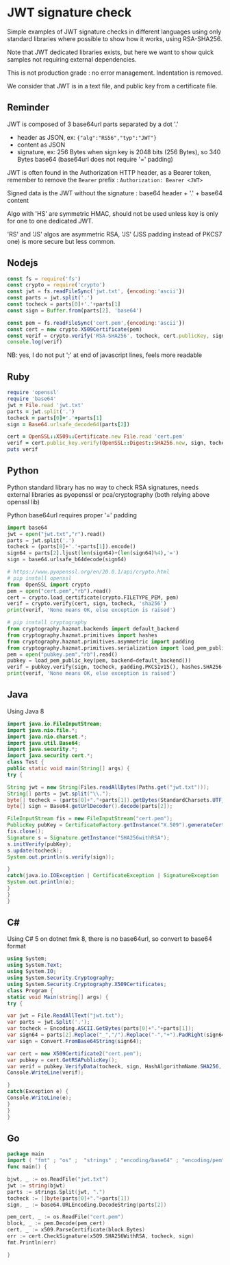 JWT signature check 
===================

Simple examples of JWT signature checks in different languages using only standard libraries where possible to show how it works, using RSA-SHA256.

Note that JWT dedicated libraries exists, but here we want to show quick samples not requiring external dependencies.

This is not production grade : no error management. Indentation is removed.

We consider that JWT is in a text file, and public key from a certificate file.

Reminder
--------

JWT is composed of 3 base64url parts separated by a dot '.'
- header as JSON, ex: `{"alg":"RS56","typ":"JWT"}`
- content as JSON
- signature, ex: 256 Bytes when sign key is 2048 bits (256 Bytes), so 340 Bytes base64 (base64url does not require '=' padding)

JWT is often found in the Authorization HTTP header, as a Bearer token, remember to remove the `Bearer` prefix : `Authorization: Bearer <JWT>`

Signed data is the JWT without the signature : base64 header + '.' + base64 content

Algo with 'HS' are symmetric HMAC, should not be used unless key is only for one to one dedicated JWT.

'RS' and 'JS' algos are asymmetric RSA, 'JS' (JSS padding instead of PKCS7 one) is more secure but less common.

Nodejs
------

```javascript
const fs = require('fs')
const crypto = require('crypto')
const jwt = fs.readFileSync('jwt.txt', {encoding:'ascii'})
const parts = jwt.split('.')
const tocheck = parts[0]+'.'+parts[1]
const sign = Buffer.from(parts[2], 'base64')

const pem = fs.readFileSync('cert.pem',{encoding:'ascii'})
const cert = new crypto.X509Certificate(pem)
const verif = crypto.verify('RSA-SHA256', tocheck, cert.publicKey, sign)
console.log(verif)
```

NB: yes, I do not put ';' at end of javascript lines, feels more readable

Ruby
----

```ruby
require 'openssl'
require 'base64'
jwt = File.read 'jwt.txt'
parts = jwt.split('.')
tocheck = parts[0]+'.'+parts[1]
sign = Base64.urlsafe_decode64(parts[2])

cert = OpenSSL::X509::Certificate.new File.read 'cert.pem'
verif = cert.public_key.verify(OpenSSL::Digest::SHA256.new, sign, tocheck)
puts verif
```

Python
------

Python standard library has no way to check RSA signatures, needs external libraries as pyopenssl or pca/cryptography (both relying above openssl lib)

Python base64url requires proper '=' padding

```python
import base64
jwt = open("jwt.txt","r").read()
parts = jwt.split('.')
tocheck = (parts[0]+'.'+parts[1]).encode()
sign64 = parts[2].ljust(len(sign64)+(len(sign64)%4),'=')
sign = base64.urlsafe_b64decode(sign64)
```

```python
# https://www.pyopenssl.org/en/20.0.1/api/crypto.html
# pip install openssl
from  OpenSSL import crypto
pem = open("cert.pem","rb").read()
cert = crypto.load_certificate(crypto.FILETYPE_PEM, pem)
verif = crypto.verify(cert, sign, tocheck, 'sha256')
print(verif, 'None means OK, else exception is raised')
```

```python
# pip install cryptography
from cryptography.hazmat.backends import default_backend
from cryptography.hazmat.primitives import hashes
from cryptography.hazmat.primitives.asymmetric import padding
from cryptography.hazmat.primitives.serialization import load_pem_public_key
pem = open("pubkey.pem","rb").read()
pubkey = load_pem_public_key(pem, backend=default_backend())
verif = pubkey.verify(sign, tocheck, padding.PKCS1v15(), hashes.SHA256())
print(verif, 'None means OK, else exception is raised')
```

Java
----

Using Java 8

```java
import java.io.FileInputStream;
import java.nio.file.*;
import java.nio.charset.*;
import java.util.Base64;
import java.security.*;
import java.security.cert.*;
class Test {
public static void main(String[] args) {
try {

String jwt = new String(Files.readAllBytes(Paths.get("jwt.txt")));
String[] parts = jwt.split("\\.");
byte[] tocheck = (parts[0]+"."+parts[1]).getBytes(StandardCharsets.UTF_8);
byte[] sign = Base64.getUrlDecoder().decode(parts[2]);

FileInputStream fis = new FileInputStream("cert.pem");
PublicKey pubKey = CertificateFactory.getInstance("X.509").generateCertificate(fis).getPublicKey();
fis.close();
Signature s = Signature.getInstance("SHA256withRSA");
s.initVerify(pubKey);
s.update(tocheck);
System.out.println(s.verify(sign));

}
catch(java.io.IOException | CertificateException | SignatureException | InvalidKeyException | NoSuchAlgorithmException e) {
System.out.println(e);
}
}
}
```

C#
----

Using C# 5 on dotnet fmk 8, there is no base64url, so convert to base64 format

```csharp
using System;
using System.Text;
using System.IO;
using System.Security.Cryptography;
using System.Security.Cryptography.X509Certificates;
class Program {
static void Main(string[] args) {
try {

var jwt = File.ReadAllText("jwt.txt");
var parts = jwt.Split('.');
var tocheck = Encoding.ASCII.GetBytes(parts[0]+"."+parts[1]);
var sign64 = parts[2].Replace("_","/").Replace("-","+").PadRight(sign64.Length+(sign64.Length%4),'=');
var sign = Convert.FromBase64String(sign64);

var cert = new X509Certificate2("cert.pem");
var pubkey = cert.GetRSAPublicKey();
var verif = pubkey.VerifyData(tocheck, sign, HashAlgorithmName.SHA256, RSASignaturePadding.Pkcs1);
Console.WriteLine(verif);

}
catch(Exception e) {
Console.WriteLine(e);
}
}
}
```

Go
--

```go
package main
import ( "fmt" ; "os" ;  "strings" ; "encoding/base64" ; "encoding/pem" ; "crypto/x509" )
func main() {

bjwt, _ := os.ReadFile("jwt.txt")
jwt := string(bjwt)
parts := strings.Split(jwt, ".")
tocheck := []byte(parts[0]+"."+parts[1])
sign, _ := base64.URLEncoding.DecodeString(parts[2])

pem_cert, _ := os.ReadFile("cert.pem")
block, _ := pem.Decode(pem_cert)
cert, _ := x509.ParseCertificate(block.Bytes)
err := cert.CheckSignature(x509.SHA256WithRSA, tocheck, sign)
fmt.Println(err)

}
```
